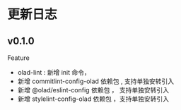 # 更新日志

## v0.1.0

Feature

- olad-lint : 新增 init 命令，
- 新增 commitlint-config-olad 依赖包 , 支持单独安转引入
- 新增 @olad/eslint-config 依赖包 ， 支持单独安转引入
- 新增 stylelint-config-olad 依赖包 ，支持单独安转引入
